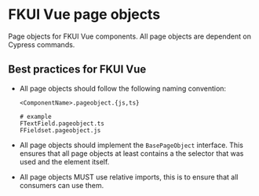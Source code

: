 # FKUI Vue page objects

Page objects for FKUI Vue components. All page objects are dependent on Cypress commands.

## Best practices for FKUI Vue

- All page objects should follow the following naming convention:

    ```text
    <ComponentName>.pageobject.{js,ts}

    # example
    FTextField.pageobject.ts
    FFieldset.pageobject.js
    ```

- All page objects should implement the `BasePageObject` interface. This ensures that all page objects at least contains a the selector that was used and the element itself.

- All page objects MUST use relative imports, this is to ensure that all consumers can use them.
